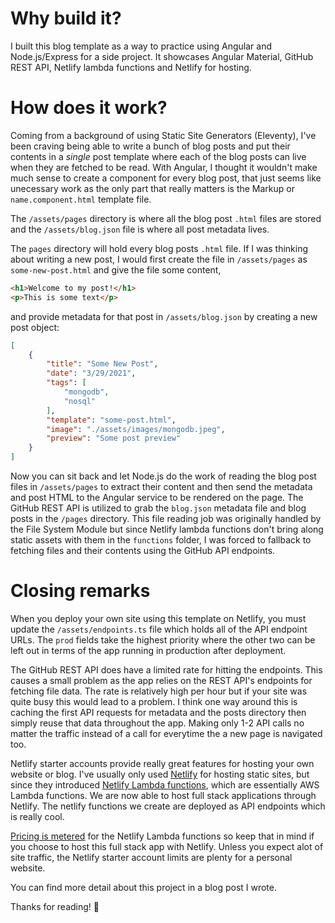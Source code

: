# Why build it?
I built this blog template as a way to practice using Angular and Node.js/Express for a side project. It showcases Angular Material, GitHub REST API, Netlify lambda functions and Netlify for hosting.

# How does it work?
Coming from a background of using Static Site Generators (Eleventy), I've been craving being able to write a bunch of blog posts and put their contents in a *single* post template where each of the blog posts can live when they are fetched to be read. With Angular, I thought it wouldn't make much sense to create a component for every blog post, that just seems like unecessary work as the only part that really matters is the Markup or `name.component.html` template file. 

The `/assets/pages` directory is where all the blog post `.html` files are stored and the `/assets/blog.json` file is where all post metadata lives.

The `pages` directory will hold every blog posts `.html` file. If I was thinking about writing a new post, I would first create the file in `/assets/pages` as `some-new-post.html` and give the file some content,

```html
<h1>Welcome to my post!</h1>
<p>This is some text</p>
```

and provide metadata for that post in `/assets/blog.json` by creating a new post object:

```json
[
    {
        "title": "Some New Post",
        "date": "3/29/2021",
        "tags": [
            "mongodb",
            "nosql"
        ],
        "template": "some-post.html",
        "image": "./assets/images/mongodb.jpeg",
        "preview": "Some post preview"
    }
]

```

Now you can sit back and let Node.js do the work of reading the blog post files in `/assets/pages` to extract their content and then send the metadata and post HTML to the Angular service to be rendered on the page. The GitHub REST API is utilized to grab the `blog.json` metadata file and blog posts in the `/pages` directory. This file reading job was originally handled by the File System Module but since Netlify lambda functions don't bring along static assets with them in the `functions` folder, I was forced to fallback to fetching files and their contents using the GitHub API endpoints.

# Closing remarks
When you deploy your own site using this template on Netlify, you must update the `/assets/endpoints.ts` file which holds all of the API endpoint URLs. The `prod` fields take the highest priority where the other two can be left out in terms of the app running in production after deployment.

The GitHub REST API does have a limited rate for hitting the endpoints. This causes a small problem as the app relies on the REST API's endpoints for fetching file data. The rate is relatively high per hour but if your site was quite busy this would lead to a problem. I think one way around this is caching the first API requests for metadata and the posts directory then simply reuse that data throughout the app. Making only 1-2 API calls no matter the traffic instead of a call for everytime the a new page is navigated too.

Netlify starter accounts provide really great features for hosting your own website or blog. I've usually only used [Netlify](https://netlify.com) for hosting static sites, but since they introduced [Netlify Lambda functions](), which are essentially AWS Lambda functions. We are now able to host full stack applications through Netlify. The netlify functions we create are deployed as API endpoints which is really cool.

[Pricing is metered](https://www.netlify.com/blog/2018/03/20/netlifys-aws-lambda-functions-bring-the-backend-to-your-frontend-workflow/) for the Netlify Lambda functions so keep that in mind if you choose to host this full stack app with Netlify. Unless you expect alot of site traffic, the Netlify starter account limits are plenty for a personal website.

You can find more detail about this project in a blog post I wrote. 

Thanks for reading! 🚀